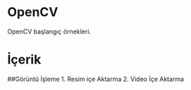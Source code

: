 # OpenCV
OpenCV başlangıç örnekleri.

# İçerik 
##Görüntü İşleme
    1. Resim içe Aktarma
    2. Video İçe Aktarma
